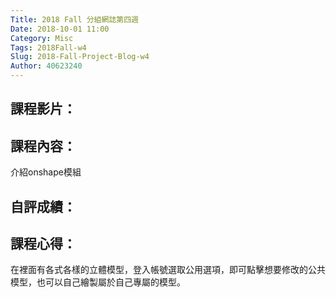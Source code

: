 ```yaml
---
Title: 2018 Fall 分組網誌第四週
Date: 2018-10-01 11:00
Category: Misc
Tags: 2018Fall-w4
Slug: 2018-Fall-Project-Blog-w4
Author: 40623240
---
```




<!-- PELICAN_END_SUMMARY -->

課程影片：
----

課程內容：
----
介紹onshape模組

自評成績：
----

課程心得：
----
在裡面有各式各樣的立體模型，登入帳號選取公用選項，即可點擊想要修改的公共模型，也可以自己繪製屬於自己專屬的模型。


